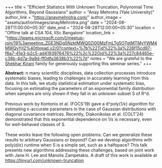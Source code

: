+++
title = "Efficient Statistics With Unknown Truncation, Polynomial Time Algorithms, Beyond Gaussians"
author = "Anay Mehrotra (Yale University)"
author_link = "https://anaymehrotra.com/"
author_image = "assets/authorImages/anayMehrotra.png"
date = "2024-08-28T11:00:00+05:30"
date_end = "2024-08-28T12:00:00+05:30"
location = "Offline talk at CSA 104, IISc Bangalore"
location_link = "https://teams.microsoft.com/l/meetup-join/19%3ameeting_ZGE3NDg5NzktMWQ0Zi00MzFmLTg5OTgtMTMyYWM4MWQyYjI2%40thread.v2/0?context=%7b%22Tid%22%3a%226f15cd97-f6a7-41e3-b2c5-ad4193976476%22%2c%22Oid%22%3a%227c84465e-c38b-4d7a-9a9d-ff0dfa3638b3%22%7d"
notes = "We are grateful to the <a href = "https://www.accel.com/people/shekhar-kirani" target= "_blank">Shekhar Kirani</a> family for generously supporting this seminar series."
+++

<b>Abstract:</b>
n many scientific disciplines, data collection processes introduce systematic biases, leading to challenges in 
accurately learning from this data. In this talk, we study statistical estimation under systematic bias, 
focusing on estimating the parameters of an exponential family distribution when samples are only shown if they 
fall in an unknown subset S of R^d.
<br><br>
Previous work by Kontonis et al. (FOCS’19) gave a d^poly(1/ε) algorithm for estimating ε-accurate parameters in the 
case of Gaussian distributions with diagonal covariance matrices. Recently, Diakonikolas et al. (COLT’24) demonstrated 
that this exponential dependence on 1/ε is necessary, even for well-behaved classes of S.
<br><br>
These works leave the following open problems: Can we generalize these results to arbitrary Gaussians or beyond? Can 
we develop algorithms with poly(d/ε) runtime when S is a simple set, such as a halfspace? This talk presents new 
algorithms addressing these challenges, based on joint work with Jane H. Lee and Manolis Zampetakis. A draft of 
this work is available at https://tinyurl.com/unknown-truncation